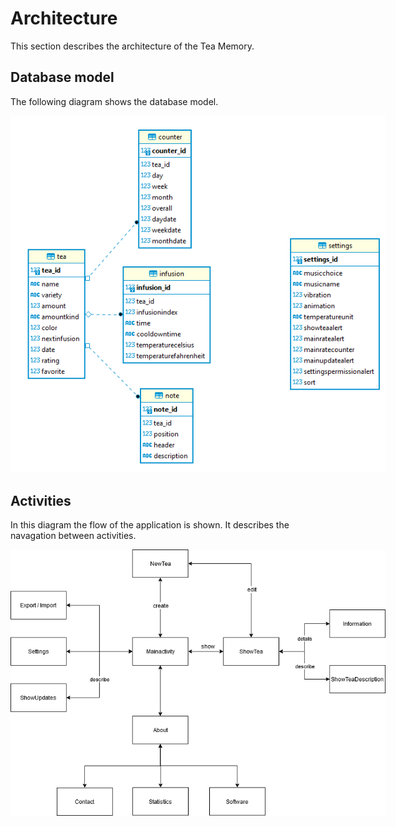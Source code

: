 # Architecture
This section describes the architecture of the Tea Memory.

## Database model
The following diagram shows the database model.

<div style="width:600px;">

![alt text](database_diagram.png "Navigation between activities")
</div>

## Activities
In this diagram the flow of the application is shown. It describes the navagation between activities.

<div style="width:600px;">

![alt text](activities.png "Navigation between activities")
</div>